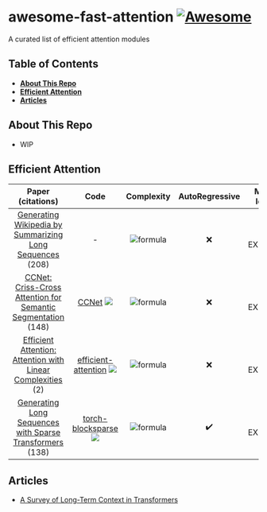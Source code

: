# awesome-fast-attention [![Awesome](https://cdn.rawgit.com/sindresorhus/awesome/d7305f38d29fed78fa85652e3a63e154dd8e8829/media/badge.svg)](https://github.com/sindresorhus/awesome)

A curated list of efficient attention modules

## Table of Contents

* **[About This Repo](#about-this-repo)**
* **[Efficient Attention](#efficient-attention)**
* **[Articles](#articles)**

## About This Repo

* WIP

## Efficient Attention

|Paper (citations)|Code|Complexity|AutoRegressive|Main Idea|
|:---:|:---:|:---:|:---:|:---:|
|[Generating Wikipedia by Summarizing Long Sequences](https://http://arxiv.org/abs/1801.10198v1 ) (208)|-|![formula](https://render.githubusercontent.com/render/math?math=\mathcal{O}({b}\cdot\frac{N}{b}\cdot\frac{N}{{b}\cdot{k}}\cdot{D}))|:x:|<details><summary>EXPAND</summary><p>compresses key and value + blocked attention</p></details>|
|[CCNet: Criss-Cross Attention for Semantic Segmentation](https://http://arxiv.org/abs/1811.11721v2 ) (148)|[CCNet](https://github.com/speedinghzl/CCNet ) ![](https://img.shields.io/github/stars/speedinghzl/CCNet.svg?style=social )|![formula](https://render.githubusercontent.com/render/math?math=\mathcal{O}({N}\cdot({H}+{W})\cdot{D}))|:x:|<details><summary>EXPAND</summary><p>each pixel attends to its row and column simultaneously</p></details>|
|[Efficient Attention: Attention with Linear Complexities](https://http://arxiv.org/abs/1812.01243v8 ) (2)|[efficient-attention](https://github.com/cmsflash/efficient-attention ) ![](https://img.shields.io/github/stars/cmsflash/efficient-attention.svg?style=social )|![formula](https://render.githubusercontent.com/render/math?math=\mathcal{O}(N\cdotD^2))|:x:|<details><summary>EXPAND</summary><p>Softmax({Q})*(Softmax({K}^{T})*V)</p></details>|
|[Generating Long Sequences with Sparse Transformers](https://http://arxiv.org/abs/1904.10509v1 ) (138)|[torch-blocksparse](https://github.com/ptillet/torch-blocksparse ) ![](https://img.shields.io/github/stars/ptillet/torch-blocksparse.svg?style=social )|![formula](https://render.githubusercontent.com/render/math?math=\mathcal{O}({N}\cdot\sqrt{N}\cdot{D}))|:heavy_check_mark:|<details><summary>EXPAND</summary><p>sparse block based attention</p></details>|

## Articles

* [A Survey of Long-Term Context in Transformers](https://www.pragmatic.ml/a-survey-of-methods-for-incorporating-long-term-context/)

